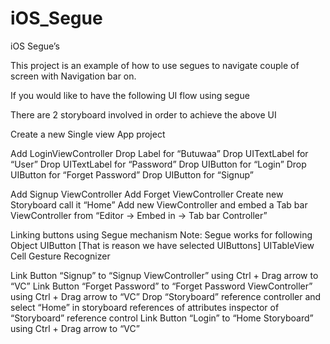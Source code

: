 # iOS_Segue

iOS Segue’s

This project is an example of how to use segues to navigate couple of screen with Navigation bar on.

If you would like to have the following UI flow using segue


There are 2 storyboard involved in order to achieve the above UI


Create a new Single view App project

Add LoginViewController
Drop Label for “Butuwaa”
Drop UITextLabel for “User”
Drop UITextLabel for “Password”
Drop UIButton for “Login”
Drop UIButton for “Forget Password”
Drop UIButton for “Signup”


Add Signup ViewController
Add Forget ViewController
Create new Storyboard call it “Home”
Add new ViewController and embed a Tab bar ViewController from “Editor -> Embed in -> Tab bar Controller”


Linking buttons using Segue mechanism
Note: Segue works for following Object
UIButton   [That is reason we have selected UIButtons]
UITableView Cell
Gesture Recognizer  

Link Button “Signup” to “Signup ViewController” using Ctrl + Drag arrow to “VC”
Link Button “Forget Password” to “Forget Password ViewController” using Ctrl + Drag arrow to “VC”
Drop “Storyboard” reference controller and select “Home” in storyboard references of attributes inspector of “Storyboard” reference control
Link Button “Login” to “Home Storyboard” using Ctrl + Drag arrow to “VC”
